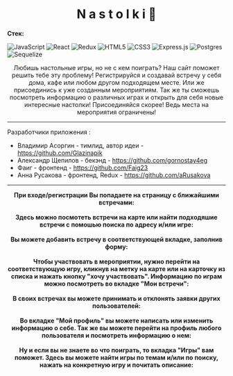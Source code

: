 <h1 align="center">N a s t o l k i 🎲</h1>

<div><b>Стек:</b></div>

![JavaScript](https://img.shields.io/badge/javascript-%23323330.svg?style=for-the-badge&logo=javascript&logoColor=%23F7DF1E)
![React](https://img.shields.io/badge/react-%2320232a.svg?style=for-the-badge&logo=react&logoColor=%2361DAFB)
![Redux](https://img.shields.io/badge/redux-%23593d88.svg?style=for-the-badge&logo=redux&logoColor=white)
![HTML5](https://img.shields.io/badge/html5-%23E34F26.svg?style=for-the-badge&logo=html5&logoColor=white)
![CSS3](https://img.shields.io/badge/css3-%231572B6.svg?style=for-the-badge&logo=css3&logoColor=white)
![Express.js](https://img.shields.io/badge/express.js-%23404d59.svg?style=for-the-badge&logo=express&logoColor=%2361DAFB)
![Postgres](https://img.shields.io/badge/postgres-%23316192.svg?style=for-the-badge&logo=postgresql&logoColor=white)
![Sequelize](https://img.shields.io/badge/Sequelize-52B0E7?style=for-the-badge&logo=Sequelize&logoColor=white)

<div align="center">
                  Любишь настольные игры, но не с кем поиграть?
                  Наш сайт поможет решить тебе эту проблему!
                  Регистрируйся и создавай встречу у себя дома, кафе или любом другом подходящем месте.
                  Или же присоединись к уже созданным мероприятиям.
                  Так же ты сможешь посмотреть информацию о различных играх и открыть для себя новые интересные настолки!
                  Присоединяйся скорее! Ведь места на мероприятия ограничены!
                </div>

***

Разработчики приложения :

+ Владимир Асоргин - тимлид, автор идеи - https://github.com/Glazinapik
+ Александр Щепилов - бекэнд - https://github.com/gornostay4eg
+ Фаиг - фронтенд - https://github.com/Faig23
+ Анна Русакова - фронтенд, Redux - https://github.com/aRusakova
                
***

<center>
<div align="center"><b>При входе/регистрации Вы попадаете на страницу с ближайшими встречами:</b></div>
<br>
<img src="https://github.com/Glazinapik/nastolki/blob/main/client/public/img/%D0%B2%D1%85%D0%BE%D0%B4_%D1%80%D0%B5%D0%B3%D0%B8%D1%81%D1%82%D1%80%D0%B0%D1%86%D0%B8%D1%8F.gif" alt="">
<br>
<div align="center"><b>Здесь можно посмотеть встречи на карте или найти подходяшие встречи с помошью поиска по адресу и/или игре:</b></div>
<br>
<img src="https://github.com/Glazinapik/nastolki/blob/main/client/public/img/%D0%B2%D1%81%D0%B5%20%D0%B2%D1%81%D1%82%D1%80%D0%B5%D1%87%D0%B8.gif" alt="">
 <br>
<div align="center"><b>Вы можете добавить встречу в соответствующей вкладке, заполнив форму:</b></div>
<br>
<img src="https://github.com/Glazinapik/nastolki/blob/main/client/public/img/%D0%B4%D0%BE%D0%B1%D0%B0%D0%B2%D0%BB%D0%B5%D0%BD%D0%B8%D0%B5%20%D0%B2%D1%81%D1%82%D1%80%D0%B5%D1%87%D0%B8.gif" alt="">
 <br>
<div align="center"><b>Чтобы участвовать в мероприятии, нужно перейти на соответствующую игру, кликнув на метку на карте или на карточку из списка и нажать кнопку "хочу участвовать". Информацию по играм можно посмотреть во вкладке "Мои встречи":</b></div>
<br>
<img src="https://github.com/Glazinapik/nastolki/blob/main/client/public/img/%D0%B7%D0%B0%D1%8F%D0%B2%D0%BA%D0%B0%20%D0%BD%D0%B0%20%D1%83%D1%87%D0%B0%D1%81%D1%82%D0%B8%D0%B5.gif" alt="">
 <br>
<div align="center"><b>В своих встречах вы можете принимать и отклонять заявки других пользователей:</b></div>
<br>
<img src="https://github.com/Glazinapik/nastolki/blob/main/client/public/img/%D0%BF%D0%BE%D0%B4%D1%82%D0%B2%D0%B5%D1%80%D0%B6%D0%B4%D0%B5%D0%BD%D0%B8%D0%B5%20%D0%B7%D0%B0%D1%8F%D0%B2%D0%BA%D0%B8.gif" alt="">
 <br>
<div align="center"><b>Во вкладке "Мой профиль" вы можете написать или изменить информацию о себе. Так же вы можете перейти на профиль любого пользователя и посмотреть информацию о нем:</b></div>
<br>
<img src="https://github.com/Glazinapik/nastolki/blob/main/client/public/img/%D0%BF%D1%80%D0%BE%D1%84%D0%B8%D0%BB%D1%8C.gif" alt="">
 <br>
<div align="center"><b>Ну и если вы не знаете во что поиграть, то вкладка "Игры" вам поможет. Здесь вы можете найти игры по темам и/или по поиску, нажать на конкретную игру и почитать описание:</b></div>
<br>
<img src="https://github.com/Glazinapik/nastolki/blob/main/client/public/img/%D0%B8%D0%B3%D1%80%D1%8B.gif" alt="">
</center>
